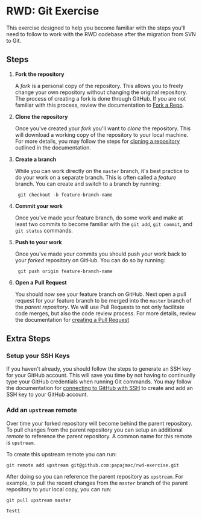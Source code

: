 # RWD: Git Exercise

This exercise designed to help you become familiar with the steps you'll need to follow to work with the RWD codebase after the migration from SVN to Git.

## Steps

1. **Fork the repository**

    A *fork* is a personal copy of the repository. This allows you to freely change your own repository without changing the original repository. The process of creating a fork is done through GitHub. If you are not familiar with this process, review the documentation to [Fork a Repo](https://help.github.com/articles/fork-a-repo/).

2. **Clone the repository**

    Once you've created your *fork* you'll want to *clone* the repository. This will download a working copy of the repository to your local machine. For more details, you may follow the steps for [cloning a repository](https://help.github.com/articles/cloning-a-repository/) outlined in the documentation.

3. **Create a branch**

    While you can work directly on the `master` branch, it's best practice to do your work on a separate branch. This is often called a *feature* branch. You can create and switch to a branch by running:
    
        git checkout -b feature-branch-name

4. **Commit your work**

    Once you've made your feature branch, do some work and make at least two commits to become familiar with the `git add`, `git commit`, and `git status` commands.

5. **Push to your work**

    Once you've made your commits you should push your work back to your *forked* repository on GitHub. You can do so by running:
    
        git push origin feature-branch-name

6. **Open a Pull Request**

    You should now see your feature branch on GitHub. Next open a pull request for your feature branch to be merged into the `master` branch of the *parent repository*. We will use Pull Requests to not only facilitate code merges, but also the code review process. For more details, review the documentation for [creating a Pull Request](https://help.github.com/articles/creating-a-pull-request/)


## Extra Steps

### Setup your SSH Keys

If you haven't already, you should follow the steps to generate an SSH key for your GitHub account. This will save you time by not having to continually type your GitHub credentials when running Git commands. You may follow the documentation for [connecting to GitHub with SSH](https://help.github.com/articles/connecting-to-github-with-ssh/) to create and add an SSH key to your GitHub account.

### Add an `upstream` remote

Over time your forked repository will become behind the parent repository. To pull changes from the parent repository you can setup an additional *remote* to reference the parent repository. A common name for this remote is `upstream`.

To create this upstream remote you can run:

    git remote add upstream git@github.com:papajmac/rwd-exercise.git

After doing so you can reference the parent repository as `upstream`. For example, to pull the recent changes from the `master` branch of the parent repository to your local copy, you can run:

    git pull upstream master
	
	Test1
